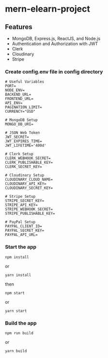 # mern-elearn-project

## Features
- MongoDB, Express.js, ReactJS, and Node.js
- Authentication and Authorization with JWT
- Clerk
- Cloudinary
- Stripe

### Create config.env file in config directory
```env
# Useful Variables
PORT=
NODE_ENV=
BACKEND_URL=
FRONTEND_URL=
API_ENV=
PAGINATION_LIMIT=
CURRENCY="USD"

# MongoDB Setup
MONGO_DB_URI=

# JSON Web Token
JWT_SECRET=
JWT_EXPIRES_TIME=
JWT_LIFETIME='400d'

# Clerk Setup
CLERK_WEBHOOK_SECRET= 
CLERK_PUBLISHABLE_KEY=
CLERK_SECRET_KEY= 

# Cloudinary Setup
CLOUDINARY_CLOUD_NAME=
CLOUDINARY_API_KEY=
CLOUDINARY_SECRET_KEY=

# Stripe Setup
STRIPE_SECRET_KEY=
STRIPE_API_KEY=
STRIPE_WEBHOOK_SECRET=
STRIPE_PUBLISHABLE_KEY=

# PayPal Setup
PAYPAL_CLIENT_ID=
PAYPAL_SECRET_KEY=
PAYPAL_API_URL=

```
### Start the app
```shell
npm install
```
or 
```shell
yarn install
```
then
```shell
npm start
```
or 

```shell
yarn start
```

### Build the app
```shell
npm run build
```
or 

```shell
yarn build
```